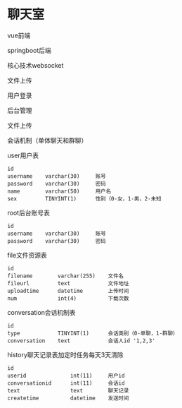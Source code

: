 # 聊天室



vue前端

springboot后端



核心技术websocket

文件上传



用户登录

后台管理

文件上传

会话机制（单体聊天和群聊）



user用户表

```
id	
username	varchar(30)		账号
password	varchar(30)		密码
name		varchar(50)		用户名
sex			TINYINT(1)      性别（0-女，1-男，2-未知		
```



root后台账号表

```
id		
username	varchar(30)		账号
password	varchar(30)		密码
```



file文件资源表

```
id
filename		varchar(255)	文件名
fileurl			text			文件地址
uploadtime		datetime		上传时间
num				int(4)			下载次数			
```



conversation会话机制表

```
id			
type			TINYINT(1)      会话类别（0-单聊，1-群聊）
conversation	text			会话人id '1,2,3'
```



history聊天记录表加定时任务每天3天清除

```
id
userid				int(11)		用户id
conversationid		int(11)		会话id
text				text		聊天记录
createtime			datetime	发送时间
```

